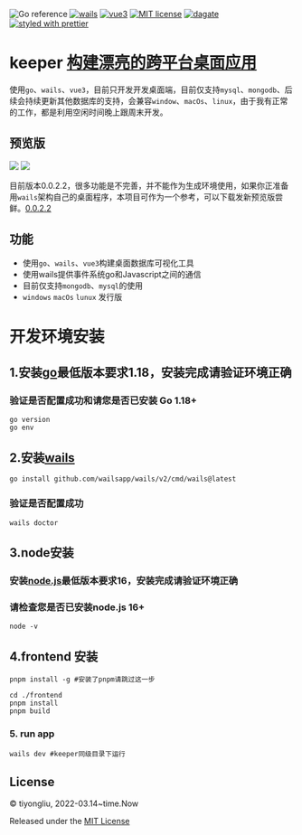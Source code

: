 ![Go reference](https://img.shields.io/badge/go-v1.18-blue?logo=go&logoColor=white)
[![wails](https://img.shields.io/badge/wails-v2.3.1-brightgreen.svg)](https://wails.io)
[![vue3](https://img.shields.io/badge/vue-v3.2.0-7289da.svg?logo=v&logoColor=42b883)](https://vuejs.org/)
[![MIT license](https://img.shields.io/badge/license-MIT-blue.svg)](https://opensource.org/licenses/MIT)
[![dagate](https://img.shields.io/badge/dbgate-reference-brightgreen?&logoColor=white)](https://github.com/dbgate/dbgate)
[![styled with prettier](https://img.shields.io/badge/vben_admin-reference-ff69b4.svg)](https://vvbin.cn/doc-next/)

# keeper [构建漂亮的跨平台桌面应用](https://wails.io)
使用`go`、`wails`、`vue3`，目前只开发开发桌面端，目前仅支持`mysql`、`mongodb`、后续会持续更新其他数据库的支持，会兼容`window`、`macOs`、`linux`，由于我有正常的工作，都是利用空闲时间晚上跟周末开发。

## 预览版
![](https://cdn.jsdelivr.net/gh/422720735/easy_go@master/keeper.png)
![](https://cdn.jsdelivr.net/gh/422720735/easy_go@master/keeper-2.png)

目前版本0.0.2.2，很多功能是不完善，并不能作为生成环境使用，如果你正准备用`wails`架构自己的桌面程序，本项目可作为一个参考，可以下载发新预览版尝鲜。[0.0.2.2](https://github.com/tiyongliu/keeper/releases/tag/0.0.2.2)

## 功能
- 使用`go`、`wails`、`vue3`构建桌面数据库可视化工具
- 使用wails提供事件系统go和Javascript之间的通信
- 目前仅支持`mongodb`、`mysql`的使用
- `windows` `macOs` `lunux` 发行版

# 开发环境安装

## 1.安装[go](https://go.dev/dl/)最低版本要求1.18，安装完成请验证环境正确

### 验证是否配置成功和请您是否已安装 Go 1.18+
```shell
go version
go env
```

## 2.安装[wails](https://wails.io/zh-Hans/docs/gettingstarted/installation)
```shell
go install github.com/wailsapp/wails/v2/cmd/wails@latest
```

### 验证是否配置成功
```shell
wails doctor
```

## 3.node安装
### 安装[node.js](https://nodejs.org/en/)最低版本要求16，安装完成请验证环境正确

### 请检查您是否已安装node.js 16+
```shell
node -v
```

## 4.frontend 安装
```shell
pnpm install -g #安装了pnpm请跳过这一步  

cd ./frontend
pnpm install
pnpm build
```

### 5. run app
```shell
wails dev #keeper同级目录下运行
```

## License
© tiyongliu, 2022-03.14~time.Now

Released under the [MIT License](./LICENSE)
